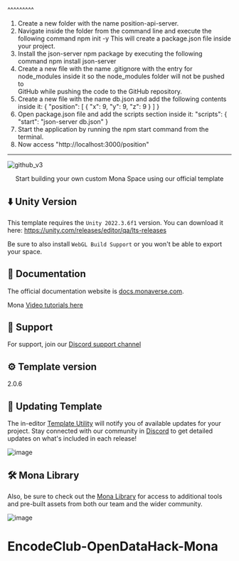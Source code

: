 ^^^^^^^^^
1. Create a new folder with the name position-api-server.
2. Navigate inside the folder from the command line and execute the following command
   npm init -y
   This will create a package.json file inside your project.
3. Install the json-server npm package by executing the following command
   npm install json-server
4. Create a new file with the name .gitignore with the entry for node_modules inside it so the node_modules folder will not be pushed to  
   GitHub while pushing the code to the GitHub repository.
5. Create a new file with the name db.json and add the following contents inside it:
   {
  "position": [
    {
      "x": 9,
      "y": 9,
      "z": 9
    }
  ]
}
6. Open package.json file and add the scripts section inside it:
"scripts": {
  "start": "json-server db.json"
}
7. Start the application by running the npm start command from the terminal.
8. Now access "http://localhost:3000/position"

********************


![github_v3](https://user-images.githubusercontent.com/16878403/213307671-f153951f-b0ce-4c19-96a3-321e8254bef7.png)
<p align="center">Start building your own custom Mona Space using our official template</p>

## ⬇️ Unity Version
This template requires the ```Unity 2022.3.6f1``` version. You can download it here:
https://unity.com/releases/editor/qa/lts-releases

Be sure to also install ```WebGL Build Support``` or you won't be able to export your space.


## 📃 Documentation

The official documentation website is [docs.monaverse.com](https://docs.monaverse.com/create/building-spaces/get-started).

Mona [Video tutorials here](https://docs.monaverse.com/create/resources/mona-tutorials)


## 💬 Support

For support, join our [Discord support channel](https://discord.gg/gcrGHzTerU)

## ⚙️ Template version
2.0.6

## 🔄 Updating Template

The in-editor [Template Utility](https://docs.monaverse.com/create/building-spaces/mona-tools/template-utility) will notify you of available updates for your project. Stay connected with our community in [Discord](https://discord.gg/gcrGHzTerU) to get detailed updates on what's included in each release!

![image](https://github.com/monaverse/SpaceStarter/assets/16878403/66debdad-def6-4af3-8f2b-815d89ea83c4)

## 🛠️ Mona Library

Also, be sure to check out the [Mona Library](https://docs.monaverse.com/create/resources/mona-library) for access to additional tools and pre-built assets from both our team and the wider community.

![image](https://github.com/monaverse/SpaceStarter/assets/16878403/d8069f0e-8f4c-42db-98c9-10dde00d8fc3)
# EncodeClub-OpenDataHack-Mona
